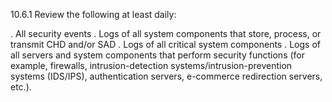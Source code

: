 10.6.1 Review the following at least 
daily: 

. All security events 
. Logs of all system components that 
store, process, or transmit CHD 
and/or SAD 
. Logs of all critical system 
components 
. Logs of all servers and system 
components that perform security 
functions (for example, firewalls, 
intrusion-detection 
systems/intrusion-prevention 
systems (IDS/IPS), authentication 
servers, e-commerce redirection 
servers, etc.). 



